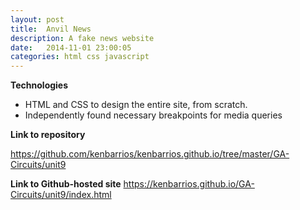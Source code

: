 ```yaml
---
layout: post
title:  Anvil News
description: A fake news website
date:   2014-11-01 23:00:05
categories: html css javascript
---
```


**Technologies**

- HTML and CSS to design the entire site, from scratch.
- Independently found necessary breakpoints for media queries

**Link to repository**

<a href="https://github.com/kenbarrios/kenbarrios.github.io/tree/master/GA-Circuits/unit9" target="_blank">https://github.com/kenbarrios/kenbarrios.github.io/tree/master/GA-Circuits/unit9</a>

**Link to Github-hosted site**
<a href="https://kenbarrios.github.io/GA-Circuits/unit9/index.html">https://kenbarrios.github.io/GA-Circuits/unit9/index.html</a>
